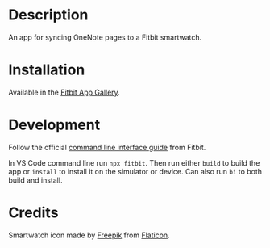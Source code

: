 # Description

An app for syncing OneNote pages to a Fitbit smartwatch.

# Installation

Available in the [Fitbit App Gallery](https://gallery.fitbit.com/details/e8173d62-e539-4503-b4e3-5fbbaaf09fbc).

# Development

Follow the official [command line interface guide](https://dev.fitbit.com/build/guides/command-line-interface/) from Fitbit.

In VS Code command line run `npx fitbit`. Then run either `build` to build the app or `install` to install it on the simulator or device. Can also run `bi` to both build and install.

# Credits

Smartwatch icon made by [Freepik](https://www.flaticon.com/authors/freepik) from [Flaticon](https://www.flaticon.com/).